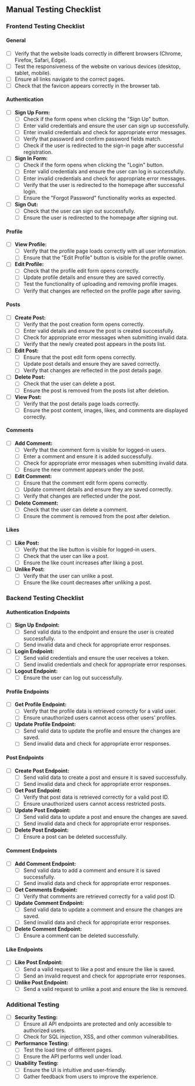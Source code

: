 ## Manual Testing Checklist

### Frontend Testing Checklist

#### General
- [ ] Verify that the website loads correctly in different browsers (Chrome, Firefox, Safari, Edge).
- [ ] Test the responsiveness of the website on various devices (desktop, tablet, mobile).
- [ ] Ensure all links navigate to the correct pages.
- [ ] Check that the favicon appears correctly in the browser tab.

#### Authentication
- [ ] **Sign Up Form:**
  - [ ] Check if the form opens when clicking the "Sign Up" button.
  - [ ] Enter valid credentials and ensure the user can sign up successfully.
  - [ ] Enter invalid credentials and check for appropriate error messages.
  - [ ] Verify that password and confirm password fields match.
  - [ ] Check if the user is redirected to the sign-in page after successful registration.

- [ ] **Sign In Form:**
  - [ ] Check if the form opens when clicking the "Login" button.
  - [ ] Enter valid credentials and ensure the user can log in successfully.
  - [ ] Enter invalid credentials and check for appropriate error messages.
  - [ ] Verify that the user is redirected to the homepage after successful login.
  - [ ] Ensure the "Forgot Password" functionality works as expected.

- [ ] **Sign Out:**
  - [ ] Check that the user can sign out successfully.
  - [ ] Ensure the user is redirected to the homepage after signing out.

#### Profile
- [ ] **View Profile:**
  - [ ] Verify that the profile page loads correctly with all user information.
  - [ ] Ensure that the "Edit Profile" button is visible for the profile owner.

- [ ] **Edit Profile:**
  - [ ] Check that the profile edit form opens correctly.
  - [ ] Update profile details and ensure they are saved correctly.
  - [ ] Test the functionality of uploading and removing profile images.
  - [ ] Verify that changes are reflected on the profile page after saving.

#### Posts
- [ ] **Create Post:**
  - [ ] Verify that the post creation form opens correctly.
  - [ ] Enter valid details and ensure the post is created successfully.
  - [ ] Check for appropriate error messages when submitting invalid data.
  - [ ] Verify that the newly created post appears in the posts list.

- [ ] **Edit Post:**
  - [ ] Ensure that the post edit form opens correctly.
  - [ ] Update post details and ensure they are saved correctly.
  - [ ] Verify that changes are reflected in the post details page.

- [ ] **Delete Post:**
  - [ ] Check that the user can delete a post.
  - [ ] Ensure the post is removed from the posts list after deletion.

- [ ] **View Post:**
  - [ ] Verify that the post details page loads correctly.
  - [ ] Ensure the post content, images, likes, and comments are displayed correctly.

#### Comments
- [ ] **Add Comment:**
  - [ ] Verify that the comment form is visible for logged-in users.
  - [ ] Enter a comment and ensure it is added successfully.
  - [ ] Check for appropriate error messages when submitting invalid data.
  - [ ] Ensure the new comment appears under the post.

- [ ] **Edit Comment:**
  - [ ] Ensure that the comment edit form opens correctly.
  - [ ] Update comment details and ensure they are saved correctly.
  - [ ] Verify that changes are reflected under the post.

- [ ] **Delete Comment:**
  - [ ] Check that the user can delete a comment.
  - [ ] Ensure the comment is removed from the post after deletion.

#### Likes
- [ ] **Like Post:**
  - [ ] Verify that the like button is visible for logged-in users.
  - [ ] Check that the user can like a post.
  - [ ] Ensure the like count increases after liking a post.

- [ ] **Unlike Post:**
  - [ ] Verify that the user can unlike a post.
  - [ ] Ensure the like count decreases after unliking a post.

### Backend Testing Checklist

#### Authentication Endpoints
- [ ] **Sign Up Endpoint:**
  - [ ] Send valid data to the endpoint and ensure the user is created successfully.
  - [ ] Send invalid data and check for appropriate error responses.

- [ ] **Login Endpoint:**
  - [ ] Send valid credentials and ensure the user receives a token.
  - [ ] Send invalid credentials and check for appropriate error responses.

- [ ] **Logout Endpoint:**
  - [ ] Ensure the user can log out successfully.

#### Profile Endpoints
- [ ] **Get Profile Endpoint:**
  - [ ] Verify that the profile data is retrieved correctly for a valid user.
  - [ ] Ensure unauthorized users cannot access other users' profiles.

- [ ] **Update Profile Endpoint:**
  - [ ] Send valid data to update the profile and ensure the changes are saved.
  - [ ] Send invalid data and check for appropriate error responses.

#### Post Endpoints
- [ ] **Create Post Endpoint:**
  - [ ] Send valid data to create a post and ensure it is saved successfully.
  - [ ] Send invalid data and check for appropriate error responses.

- [ ] **Get Post Endpoint:**
  - [ ] Verify that post data is retrieved correctly for a valid post ID.
  - [ ] Ensure unauthorized users cannot access restricted posts.

- [ ] **Update Post Endpoint:**
  - [ ] Send valid data to update a post and ensure the changes are saved.
  - [ ] Send invalid data and check for appropriate error responses.

- [ ] **Delete Post Endpoint:**
  - [ ] Ensure a post can be deleted successfully.

#### Comment Endpoints
- [ ] **Add Comment Endpoint:**
  - [ ] Send valid data to add a comment and ensure it is saved successfully.
  - [ ] Send invalid data and check for appropriate error responses.

- [ ] **Get Comments Endpoint:**
  - [ ] Verify that comments are retrieved correctly for a valid post ID.

- [ ] **Update Comment Endpoint:**
  - [ ] Send valid data to update a comment and ensure the changes are saved.
  - [ ] Send invalid data and check for appropriate error responses.

- [ ] **Delete Comment Endpoint:**
  - [ ] Ensure a comment can be deleted successfully.

#### Like Endpoints
- [ ] **Like Post Endpoint:**
  - [ ] Send a valid request to like a post and ensure the like is saved.
  - [ ] Send an invalid request and check for appropriate error responses.

- [ ] **Unlike Post Endpoint:**
  - [ ] Send a valid request to unlike a post and ensure the like is removed.

### Additional Testing
- [ ] **Security Testing:**
  - [ ] Ensure all API endpoints are protected and only accessible to authorized users.
  - [ ] Check for SQL injection, XSS, and other common vulnerabilities.

- [ ] **Performance Testing:**
  - [ ] Test the load time of different pages.
  - [ ] Ensure the API performs well under load.

- [ ] **Usability Testing:**
  - [ ] Ensure the UI is intuitive and user-friendly.
  - [ ] Gather feedback from users to improve the experience.
